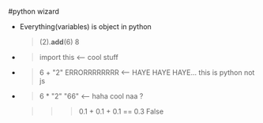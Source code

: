 #python wizard

- Everything(variables) is object in python
    > (2).__add__(6)
    > 8

-   >import this <-- cool stuff

-   > 6 + "2"
    > ERRORRRRRRRR     <-- HAYE HAYE HAYE... this is python not js

-   > 6 * "2"
    > "66"     <-- haha cool naa ?

    >>> 0.1 + 0.1 + 0.1 == 0.3
    False

